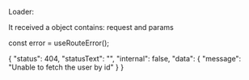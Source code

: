 Loader:

It received a object contains: request and params


const error = useRouteError();

{
     "status": 404,
     "statusText": "",
     "internal": false,
     "data": {
          "message": "Unable to fetch the user by id"
     }
}


